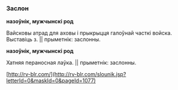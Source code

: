 ### Заслон
**назоўнік, мужчынскі род**

Вайсковы атрад для аховы і прыкрыцця галоўнай часткі войска. Выставіць з. || прыметнік: заслонны.

**назоўнік, мужчынскі род**

Хатняя пераносная лаўка. || прыметнік: заслонны.

<a rel="author">[http://rv-blr.com/](http://rv-blr.com/slounik.jsp?letterId=0&maskId=0&pageId=1077)</a>
